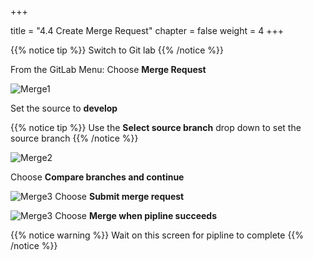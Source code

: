 +++

title = "4.4 Create Merge Request"
chapter = false
weight = 4
+++

{{% notice tip %}}
Switch to Git lab
{{% /notice %}}

From the GitLab Menu: Choose __Merge Request__

![Merge1](/images/lab4/merge_request1.png)

Set the source to __develop__


{{% notice tip %}}
Use the __Select source branch__ drop down to set the source branch
{{% /notice %}}

![Merge2](/images/lab4/merge_request2.png)

Choose __Compare branches and continue__

![Merge3](/images/lab4/merge_request3.png)
Choose __Submit merge request__

![Merge3](/images/lab4/merge_request4.png)
Choose __Merge when pipline succeeds__


{{% notice warning %}}
Wait on this screen for pipline to complete
{{% /notice %}}


